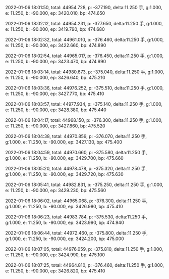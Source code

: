 2022-01-06 18:01:50, total: 44954.728, p: -377.190, delta:11.250 手, g:1.000, e: 11.250, b: -90.000, ep: 3420.010, bp: 474.650

2022-01-06 18:02:12, total: 44954.231, p: -377.650, delta:11.250 手, g:1.000, e: 11.250, b: -90.000, ep: 3419.790, bp: 474.680

2022-01-06 18:02:32, total: 44961.010, p: -376.460, delta:11.250 手, g:1.000, e: 11.250, b: -90.000, ep: 3422.660, bp: 474.890

2022-01-06 18:02:54, total: 44965.017, p: -376.450, delta:11.250 手, g:1.000, e: 11.250, b: -90.000, ep: 3423.470, bp: 474.990

2022-01-06 18:03:14, total: 44980.673, p: -375.040, delta:11.250 手, g:1.000, e: 11.250, b: -90.000, ep: 3426.640, bp: 475.210

2022-01-06 18:03:36, total: 44976.252, p: -375.510, delta:11.250 手, g:1.000, e: 11.250, b: -90.000, ep: 3427.770, bp: 475.410

2022-01-06 18:03:57, total: 44977.934, p: -375.140, delta:11.250 手, g:1.000, e: 11.250, b: -90.000, ep: 3428.380, bp: 475.440

2022-01-06 18:04:17, total: 44968.150, p: -376.300, delta:11.250 手, g:1.000, e: 11.250, b: -90.000, ep: 3427.860, bp: 475.520

2022-01-06 18:04:38, total: 44970.859, p: -376.070, delta:11.250 手, g:1.000, e: 11.250, b: -90.000, ep: 3427.130, bp: 475.400

2022-01-06 18:04:59, total: 44970.660, p: -375.580, delta:11.250 手, g:1.000, e: 11.250, b: -90.000, ep: 3429.700, bp: 475.660

2022-01-06 18:05:20, total: 44978.478, p: -375.320, delta:11.250 手, g:1.000, e: 11.250, b: -90.000, ep: 3429.720, bp: 475.630

2022-01-06 18:05:41, total: 44982.831, p: -375.250, delta:11.250 手, g:1.000, e: 11.250, b: -90.000, ep: 3429.230, bp: 475.560

2022-01-06 18:06:02, total: 44965.068, p: -376.300, delta:11.250 手, g:1.000, e: 11.250, b: -90.000, ep: 3426.980, bp: 475.410

2022-01-06 18:06:23, total: 44983.784, p: -375.530, delta:11.250 手, g:1.000, e: 11.250, b: -90.000, ep: 3423.990, bp: 474.940

2022-01-06 18:06:44, total: 44972.460, p: -375.800, delta:11.250 手, g:1.000, e: 11.250, b: -90.000, ep: 3424.200, bp: 475.000

2022-01-06 18:07:05, total: 44976.059, p: -375.810, delta:11.250 手, g:1.000, e: 11.250, b: -90.000, ep: 3424.990, bp: 475.100

2022-01-06 18:07:25, total: 44964.810, p: -376.460, delta:11.250 手, g:1.000, e: 11.250, b: -90.000, ep: 3426.820, bp: 475.410
